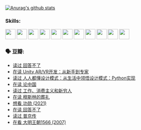 
[![Anurag's github stats](https://github-readme-stats.vercel.app/api?username=w940853815)](https://github.com/anuraghazra/github-readme-stats)

### Skills:

<code><img height="32" src="https://cdn.jsdelivr.net/npm/simple-icons@v5/icons/python.svg"></code>
<code><img height="32" src="https://cdn.jsdelivr.net/npm/simple-icons@v5/icons/javascript.svg"></code>
<code><img height="32" src="https://cdn.jsdelivr.net/npm/simple-icons@v5/icons/django.svg"></code>
<code><img height="32" src="https://cdn.jsdelivr.net/npm/simple-icons@v5/icons/flask.svg"></code>
<code><img height="32" src="https://cdn.jsdelivr.net/npm/simple-icons@v5/icons/vuetify.svg"></code>
<code><img height="32" src="https://cdn.jsdelivr.net/npm/simple-icons@v5/icons/git.svg"></code>
<code><img height="32" src="https://cdn.jsdelivr.net/npm/simple-icons@v5/icons/docker.svg"></code>
<code><img height="32" src="https://cdn.jsdelivr.net/npm/simple-icons@v5/icons/postgresql.svg"></code>
<code><img height="32" src="https://cdn.jsdelivr.net/npm/simple-icons@v5/icons/elasticsearch.svg"></code>
<code><img height="32" src="https://cdn.jsdelivr.net/npm/simple-icons@v5/icons/macos.svg"></code>
<code><img height="32" src="https://cdn.jsdelivr.net/npm/simple-icons@v5/icons/linux.svg"></code>

### 🗣 豆瓣:

<!-- DOUBAN-ACTIVITIES:START -->
- [读过 回答不了](https://www.douban.com/people/136069238/status/3812155932/?_i=48695152)
- [在读 Unity AR/VR开发：从新手到专家](https://www.douban.com/people/136069238/status/3810864648/?_i=48695152)
- [读过 人人都懂设计模式：从生活中领悟设计模式：Python实现](https://www.douban.com/people/136069238/status/3806334005/?_i=48695152)
- [在读 论中国](https://www.douban.com/people/136069238/status/3805671678/?_i=48695152)
- [读过 工作、消费主义和新穷人](https://www.douban.com/people/136069238/status/3803834644/?_i=48695152)
- [在读 穆斯林的葬礼](https://www.douban.com/people/136069238/status/3802824932/?_i=48695152)
- [想看 功勋‎ (2021)](https://www.douban.com/people/136069238/status/3802127044/?_i=48695152)
- [在读 回答不了](https://www.douban.com/people/136069238/status/3802078489/?_i=48695152)
- [读过 普京传](https://www.douban.com/people/136069238/status/3802076688/?_i=48695152)
- [在看 大明王朝1566‎ (2007)](https://www.douban.com/people/136069238/status/3800275133/?_i=48695152)
<!-- DOUBAN-ACTIVITIES:END -->
<!--
**w940853815/w940853815** is a ✨ _special_ ✨ repository because its `README.md` (this file) appears on your GitHub profile.

Here are some ideas to get you started:

- 🔭 I’m currently working on ...
- 🌱 I’m currently learning ...
- 👯 I’m looking to collaborate on ...
- 🤔 I’m looking for help with ...
- 💬 Ask me about ...
- 📫 How to reach me: ...
- 😄 Pronouns: ...
- ⚡ Fun fact: ...
-->
